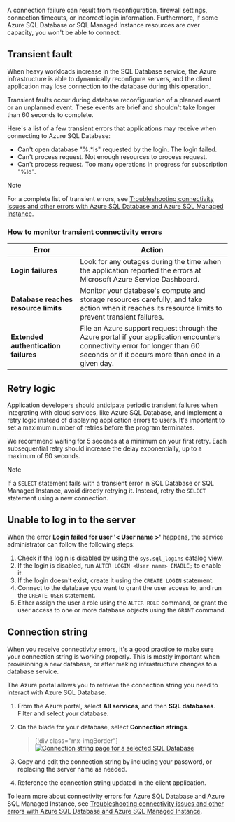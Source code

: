 A connection failure can result from reconfiguration, firewall settings, connection timeouts, or incorrect login information. Furthermore, if some Azure SQL Database or SQL Managed Instance resources are over capacity, you won't be able to connect.

## Transient fault

When heavy workloads increase in the SQL Database service, the Azure infrastructure is able to dynamically reconfigure servers, and the client application may lose connection to the database during this operation.

Transient faults occur during database reconfiguration of a planned event or an unplanned event. These events are brief and shouldn't take longer than 60 seconds to complete.

Here's a list of a few transient errors that applications may receive when connecting to Azure SQL Database:

- Can't open database "%.*ls" requested by the login. The login failed.
- Can't process request. Not enough resources to process request.
- Can't process request. Too many operations in progress for subscription "%ld".

> [!NOTE]
> For a complete list of transient errors, see [Troubleshooting connectivity issues and other errors with Azure SQL Database and Azure SQL Managed Instance](/azure/azure-sql/database/troubleshoot-common-errors-issues#list-of-transient-fault-error-codes).

### How to monitor transient connectivity errors

| Error | Action |
|------------|-------------|
|**Login failures** | Look for any outages during the time when the application reported the errors at Microsoft Azure Service Dashboard. |
|**Database reaches resource limits** | Monitor your database's compute and storage resources carefully, and take action when it reaches its resource limits to prevent transient failures. |
|**Extended authentication failures** | File an Azure support request through the Azure portal if your application encounters connectivity error for longer than 60 seconds or if it occurs more than once in a given day. |

## Retry logic

Application developers should anticipate periodic transient failures when integrating with cloud services, like Azure SQL Database, and implement a retry logic instead of displaying application errors to users. It's important to set a maximum number of retries before the program terminates.

We recommend waiting for 5 seconds at a minimum on your first retry. Each subsequential retry should increase the delay exponentially, up to a maximum of 60 seconds.

> [!NOTE]
> If a `SELECT` statement fails with a transient error in SQL Database or SQL Managed Instance, avoid directly retrying it. Instead, retry the `SELECT` statement using a new connection.

## Unable to log in to the server

When the error **Login failed for user '< User name >'** happens, the service administrator can follow the following steps:

1. Check if the login is disabled by using the `sys.sql_logins` catalog view.
1. If the login is disabled, run `ALTER LOGIN <User name> ENABLE;` to enable it.
1. If the login doesn't exist, create it using the `CREATE LOGIN` statement.
1. Connect to the database you want to grant the user access to, and run the `CREATE USER` statement.
1. Either assign the user a role using the `ALTER ROLE` command, or grant the user access to one or more database objects using the `GRANT` command.

## Connection string

When you receive connectivity errors, it's a good practice to make sure your connection string is working properly. This is mostly important when provisioning a new database, or after making infrastructure changes to a database service.

The Azure portal allows you to retrieve the connection string you need to interact with Azure SQL Database.

1. From the Azure portal, select **All services**, and then **SQL databases**. Filter and select your database.
1. On the blade for your database, select **Connection strings**.

    > [!div class="mx-imgBorder"]
    > [![Connection string page for a selected SQL Database](../media/azure-portal-connection-strings.png)](../media/azure-portal-connection-strings.png#lightbox)

1. Copy and edit the connection string by including your password, or replacing the server name as needed.
1. Reference the connection string updated in the client application.

To learn more about connectivity errors for Azure SQL Database and Azure SQL Managed Instance, see [Troubleshooting connectivity issues and other errors with Azure SQL Database and Azure SQL Managed Instance](/azure/azure-sql/database/troubleshoot-common-errors-issues?azure-portal=true).
